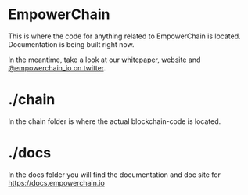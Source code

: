 # EmpowerChain

This is where the code for anything related to EmpowerChain is located. Documentation is being built right now.

In the meantime, take a look at our [whitepaper](https://github.com/empowerchain/empowerchain/blob/main/Whitepaper.pdf), [website](https://empowerchain.io) and [@empowerchain_io on twitter](https://twitter.com/empowerchain_io).

# ./chain

In the chain folder is where the actual blockchain-code is located.

# ./docs

In the docs folder you will find the documentation and doc site for https://docs.empowerchain.io